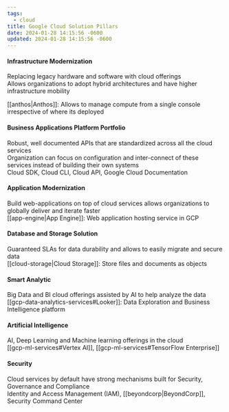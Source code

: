 ```yaml
---
tags:
  - cloud
title: Google Cloud Solution Pillars
date: 2024-01-28 14:15:56 -0600
updated: 2024-01-28 14:15:56 -0600
---
```


#### Infrastructure Modernization  
Replacing legacy hardware and software with cloud offerings  
Allows organizations to adopt hybrid architectures and have higher infrastructure mobility

[[anthos|Anthos]]: Allows to manage compute from a single console irrespective of where its deployed

#### Business Applications Platform Portfolio
Robust, well documented APIs that are standardized across all the cloud services  
Organization can focus on configuration and inter-connect of these services instead of building their own systems  
Cloud SDK, Cloud CLI, Cloud API, Google Cloud Documentation

#### Application Modernization
Build web-applications on top of cloud services allows organizations to globally deliver and iterate faster  
[[app-engine|App Engine]]: Web application hosting service in GCP

#### Database and Storage Solution
Guaranteed SLAs for data durability and allows to easily migrate and secure data  
[[cloud-storage|Cloud Storage]]: Store files and documents as objects

#### Smart Analytic
Big Data and BI cloud offerings assisted by AI to help analyze the data  
[[gcp-data-analytics-services#Looker]]: Data Exploration and Business Intelligence platform

#### Artificial Intelligence
AI, Deep Learning and Machine learning offerings in the cloud  
[[gcp-ml-services#Vertex AI]], [[gcp-ml-services#TensorFlow Enterprise]]

#### Security
Cloud services by default have strong mechanisms built for Security, Governance and Compliance  
Identity and Access Management (IAM), [[beyondcorp|BeyondCorp]], Security Command Center
